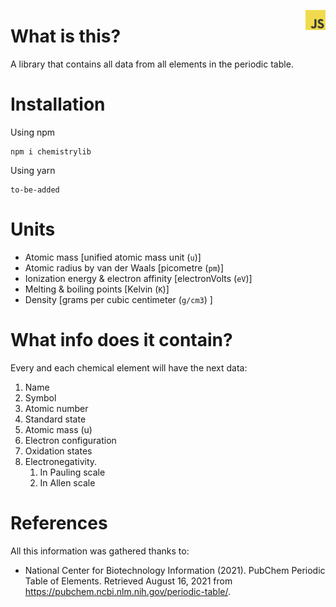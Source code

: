 [<img align="right" alt="JavaScript" width="32px" src="https://raw.githubusercontent.com/github/explore/main/topics/javascript/javascript.png" />][JavaScript_Site]

[JavaScript_Site]: https://developer.mozilla.org/en-US/docs/Web/JavaScript

# What is this?
A library that contains all data from all elements in the periodic table.

# Installation
Using npm
```
npm i chemistrylib
```

Using yarn
```
to-be-added
```

# Units
- Atomic mass [unified atomic mass unit (`u`)]
- Atomic radius by van der Waals [picometre (`pm`)]
- Ionization energy & electron affinity [electronVolts (`eV`)]
- Melting & boiling points [Kelvin (`K`)]
- Density [grams per cubic centimeter (`g/cm3`) ]

# What info does it contain?
Every and each chemical element will have the next data:
1. Name
2. Symbol
3. Atomic number
4. Standard state
5. Atomic mass (u)
6. Electron configuration
7. Oxidation states
8. Electronegativity.
   1. In Pauling scale
   2. In Allen scale


# References
All this information was gathered thanks to:
- National Center for Biotechnology Information (2021). PubChem Periodic Table of Elements. Retrieved August 16, 2021 from https://pubchem.ncbi.nlm.nih.gov/periodic-table/.